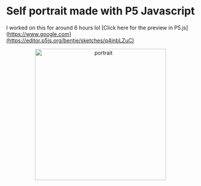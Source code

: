 # Self portrait made with P5 Javascript
I worked on this for around 6 hours lol
[Click here for the preview in P5.js](https://www.google.com](https://editor.p5js.org/bentje/sketches/q4inbLZuC)
<p align="center">
  <img src="https://i.imgur.com/Hh9Svti.png" width="350" title="portrait">
</p>
